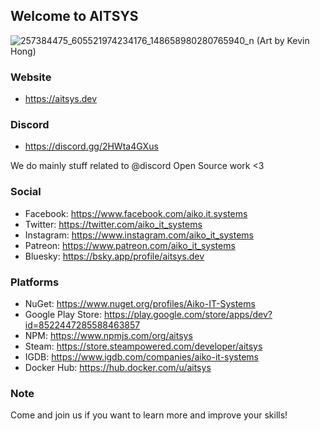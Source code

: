 ## Welcome to AITSYS

![257384475_605521974234176_148658980280765940_n](https://user-images.githubusercontent.com/14029133/149122600-f7bbc401-bd8c-4960-abe9-c29524b04177.jpg)
(Art by Kevin Hong)

### Website
 - https://aitsys.dev

### Discord
 - https://discord.gg/2HWta4GXus

We do mainly stuff related to @discord
Open Source work <3

### Social
 - Facebook:  https://www.facebook.com/aiko.it.systems
 - Twitter:   https://twitter.com/aiko_it_systems
 - Instagram: https://www.instagram.com/aiko_it_systems
 - Patreon:   https://www.patreon.com/aiko_it_systems
 - Bluesky:   https://bsky.app/profile/aitsys.dev
 
 ### Platforms
 - NuGet: https://www.nuget.org/profiles/Aiko-IT-Systems
 - Google Play Store: https://play.google.com/store/apps/dev?id=8522447285588463857
 - NPM: https://www.npmjs.com/org/aitsys
 - Steam: https://store.steampowered.com/developer/aitsys
 - IGDB: https://www.igdb.com/companies/aiko-it-systems
 - Docker Hub: https://hub.docker.com/u/aitsys

### Note
Come and join us if you want to learn more and improve your skills!
